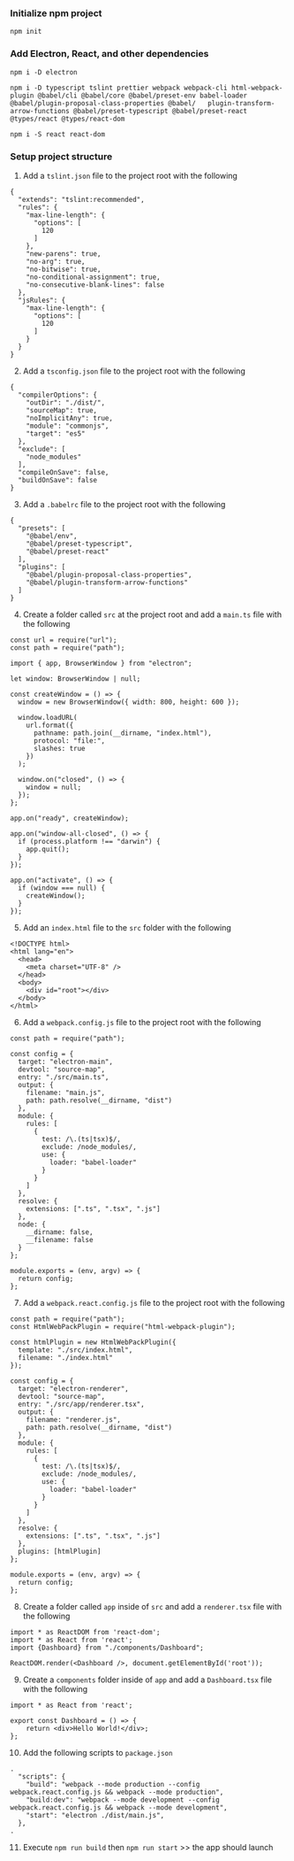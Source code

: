 ### Initialize npm project
```
npm init
```

### Add Electron, React, and other dependencies
```
npm i -D electron
```
```
npm i -D typescript tslint prettier webpack webpack-cli html-webpack-plugin @babel/cli @babel/core @babel/preset-env babel-loader @babel/plugin-proposal-class-properties @babel/   plugin-transform-arrow-functions @babel/preset-typescript @babel/preset-react @types/react @types/react-dom
```
```
npm i -S react react-dom
```

### Setup project structure
1. Add a `tslint.json` file to the project root with the following
```
{
  "extends": "tslint:recommended",
  "rules": {
    "max-line-length": {
      "options": [
        120
      ]
    },
    "new-parens": true,
    "no-arg": true,
    "no-bitwise": true,
    "no-conditional-assignment": true,
    "no-consecutive-blank-lines": false
  },
  "jsRules": {
    "max-line-length": {
      "options": [
        120
      ]
    }
  }
}
```

2. Add a `tsconfig.json` file to the project root with the following
```
{
  "compilerOptions": {
    "outDir": "./dist/",
    "sourceMap": true,
    "noImplicitAny": true,
    "module": "commonjs",
    "target": "es5"
  },
  "exclude": [
    "node_modules"
  ],
  "compileOnSave": false,
  "buildOnSave": false
}
```

3. Add a `.babelrc` file to the project root with the following
```
{
  "presets": [
    "@babel/env",
    "@babel/preset-typescript",
    "@babel/preset-react"
  ],
  "plugins": [
    "@babel/plugin-proposal-class-properties",
    "@babel/plugin-transform-arrow-functions"
  ]
}
```

4. Create a folder called `src` at the project root and add a `main.ts` file with the following
```
const url = require("url");
const path = require("path");

import { app, BrowserWindow } from "electron";

let window: BrowserWindow | null;

const createWindow = () => {
  window = new BrowserWindow({ width: 800, height: 600 });

  window.loadURL(
    url.format({
      pathname: path.join(__dirname, "index.html"),
      protocol: "file:",
      slashes: true
    })
  );

  window.on("closed", () => {
    window = null;
  });
};

app.on("ready", createWindow);

app.on("window-all-closed", () => {
  if (process.platform !== "darwin") {
    app.quit();
  }
});

app.on("activate", () => {
  if (window === null) {
    createWindow();
  }
});
```

5. Add an `index.html` file to the `src` folder with the following
```
<!DOCTYPE html>
<html lang="en">
  <head>
    <meta charset="UTF-8" />
  </head>
  <body>
    <div id="root"></div>
  </body>
</html>
``` 

6. Add a `webpack.config.js` file to the project root with the following
```
const path = require("path");

const config = {
  target: "electron-main",
  devtool: "source-map",
  entry: "./src/main.ts",
  output: {
    filename: "main.js",
    path: path.resolve(__dirname, "dist")
  },
  module: {
    rules: [
      {
        test: /\.(ts|tsx)$/,
        exclude: /node_modules/,
        use: {
          loader: "babel-loader"
        }
      }
    ]
  },
  resolve: {
    extensions: [".ts", ".tsx", ".js"]
  },
  node: {
    __dirname: false,
    __filename: false
  }
};

module.exports = (env, argv) => {
  return config;
};
```

7. Add a `webpack.react.config.js` file to the project root with the following
```
const path = require("path");
const HtmlWebPackPlugin = require("html-webpack-plugin");

const htmlPlugin = new HtmlWebPackPlugin({
  template: "./src/index.html",
  filename: "./index.html"
});

const config = {
  target: "electron-renderer",
  devtool: "source-map",
  entry: "./src/app/renderer.tsx",
  output: {
    filename: "renderer.js",
    path: path.resolve(__dirname, "dist")
  },
  module: {
    rules: [
      {
        test: /\.(ts|tsx)$/,
        exclude: /node_modules/,
        use: {
          loader: "babel-loader"
        }
      }
    ]
  },
  resolve: {
    extensions: [".ts", ".tsx", ".js"]
  },
  plugins: [htmlPlugin]
};

module.exports = (env, argv) => {
  return config;
};
```

8. Create a folder called `app` inside of `src` and add a `renderer.tsx` file with the following
```
import * as ReactDOM from 'react-dom';
import * as React from 'react';
import {Dashboard} from "./components/Dashboard";

ReactDOM.render(<Dashboard />, document.getElementById('root'));
```

9. Create a `components` folder inside of `app` and add a `Dashboard.tsx` file with the following
```
import * as React from 'react';

export const Dashboard = () => {
    return <div>Hello World!</div>;
};
```

10. Add the following scripts to `package.json`
```
.
  "scripts": {
    "build": "webpack --mode production --config webpack.react.config.js && webpack --mode production",
    "build:dev": "webpack --mode development --config webpack.react.config.js && webpack --mode development",
    "start": "electron ./dist/main.js",
  },
.
```

11. Execute `npm run build` then `npm run start` >> the app should launch